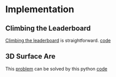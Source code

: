 # Implementation

## Climbing the Leaderboard
[Climbing the leaderboard](https://www.hackerrank.com/challenges/climbing-the-leaderboard/problem) is straightforward.
[code](climbing_the_leaderboard.py)

## 3D Surface Are
This [problem](https://www.hackerrank.com/challenges/3d-surface-area/problem) can be solved 
by this python [code](3d_surface_area.py)